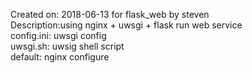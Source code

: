 Created on: 2018-06-13 for flask_web by steven  
Description:using nginx + uwsgi + flask run web service  
config.ini:  uwsgi config  
uwsgi.sh:  uwsig shell script  
default:  nginx configure  

